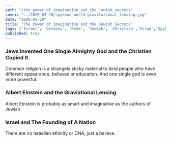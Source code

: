 ```yaml
---
path: "/the_power_of_imagination_and_the_jewish_secrets"
cover: "../2020-03-20/spykman-world-gravitational_lensing.jpg"
date: "2020-03-20"
title: "The Power of Imagination and the Jewish Secrets"
tags: ['Israel', 'Germany', 'Rome', 'Jewish', 'Christian','Islam','Spykman World','Nicholas Spykman'] 
published: true
---
```

### Jews Invented One Single Almighty God and the Christian Copied It.
Common religion is a strangely sticky material to bind people who have different appearance, believes or education. And one single god is even more powerful.



### Albert Einstein and the Graviational Lensing 
Albert Einstein is probably as smart and imaginative as the authors of Jewish



### Israel and The Founding of A Nation
There are no Israelian ethicity or DNA, just a believe.


